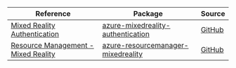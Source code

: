 | Reference | Package | Source |
|---|---|---|
|[Mixed Reality Authentication](mixedreality-authentication-readme.md)|[azure-mixedreality-authentication](https://repo1.maven.org/maven2/com/azure/azure-mixedreality-authentication)|[GitHub](https://github.com/Azure/azure-sdk-for-java/blob/main/sdk/mixedreality/azure-mixedreality-authentication)|
|[Resource Management - Mixed Reality](resourcemanager-mixedreality-readme.md)|[azure-resourcemanager-mixedreality](https://repo1.maven.org/maven2/com/azure/resourcemanager/azure-resourcemanager-mixedreality)|[GitHub](https://github.com/Azure/azure-sdk-for-java/blob/main/sdk/mixedreality/azure-resourcemanager-mixedreality)|
